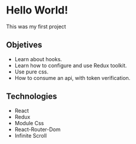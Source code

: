 # Hello World!
This was my first project


## Objetives
- Learn about hooks.
- Learn how to configure and use Redux toolkit.
- Use pure css.
- How to consume an api, with token verification.

## Technologies
- React
- Redux
- Module Css
- React-Router-Dom
- Infinite Scroll
